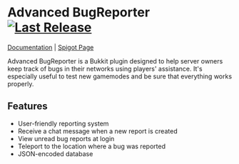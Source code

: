 # Advanced BugReporter [![Last Release](https://img.shields.io/badge/last%20release-v1.0.0-green.svg)](https://github.com/ImMaury/AdvancedBugReporter/releases)
[Documentation](https://github.com/ImMaury/AdvancedBugReporter/wiki)  | [Spigot Page](https://www.spigotmc.org/resources/bugreporter.22556/)

Advanced BugReporter is a Bukkit plugin designed to help server owners keep track of bugs in their networks using players' assistance. It's especially useful to test new gamemodes and be sure that everything works properly. 

## Features

- User-friendly reporting system
- Receive a chat message when a new report is created
- View unread bug reports at login
- Teleport to the location where a bug was reported
- JSON-encoded database
